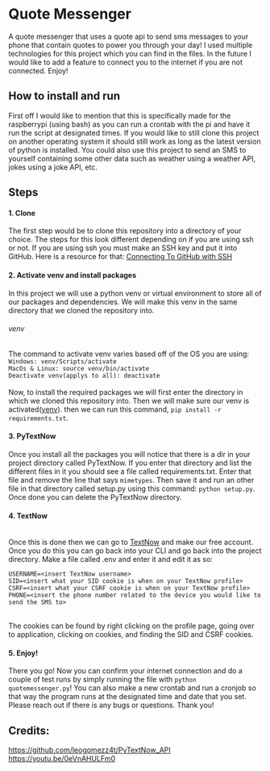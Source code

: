 [1]: https://docs.github.com/en/authentication/connecting-to-github-with-ssh/generating-a-new-ssh-key-and-adding-it-to-the-ssh-agent  "Connecting To GitHub with SSH"
[2]: https://www.textnow.com  "TextNow"
# Quote Messenger
A quote messenger that uses a quote api to send sms messages to your phone that contain quotes to power you through your day!
I used multiple technologies for this project which you can find in the files.
In the future I would like to add a feature to connect you to the internet if you are not connected.
Enjoy!
## How to install and run
First off I would like to mention that this is specifically made for the raspberrypi (using bash) as you can run a crontab with the pi and have it run the script at designated
times. If you would like to still clone this project on another operating system it should still work as long as the latest version of python is installed. You could 
also use this project to send an SMS to yourself containing some other data such as weather using a weather API, jokes using a joke API, etc.
## Steps
#### 1. Clone
The first step would be to clone this repository into a directory of your choice. The steps for this look different depending on if you are using ssh or not. If you are using ssh
you must make an SSH key and put it into GitHub. Here is a resource for that: [Connecting To GitHub with SSH][1]
#### 2. Activate venv and install packages
In this project we will use a python venv or virtual environment to store all of our packages and dependencies. We will make this venv in the same directory that
we cloned the repository into.
###### venv
The command to activate venv varies based off of the OS you are using:
<br />```Windows: venv/Scripts/activate```
<br />```MacOs & Linux: source venv/bin/activate```
<br />```Deactivate venv(applys to all): deactivate```
<br />
<br />Now, to install the required packages we will first enter the directory in which we cloned this repository into. Then we will make sure our venv is activated([venv](######venv)).
then we can run this command, ```pip install -r requirements.txt```.
#### 3. PyTextNow
Once you install all the packages you will notice that there is a dir in your project directory called PyTextNow. If you enter that directory and list the different
files in it you should see a file called requirements.txt. Enter that file and remove the line that says ```mimetypes```. Then save it and run an other file in that directory
called setup.py using this command: ```python setup.py```. Once done you can delete the PyTextNow directory.
#### 4. TextNow
<br />Once this is done then we can go to [TextNow][2] and make our free account. Once you do this you can go back into your CLI and go back into the project directory.
Make a file called .env and enter it and edit it as so: 
```## .env file example
USERNAME=<insert TextNow username>
SID=<insert what your SID cookie is when on your TextNow profile>
CSRF=<insert what your CSRF cookie is when on your TextNow profile>
PHONE=<insert the phone number related to the device you would like to send the SMS to>
```
<br />The cookies can be found by right clicking on the profile page, going over to application, clicking on cookies, and finding the SID and CSRF cookies.

#### 5. Enjoy!
There you go! Now you can confirm your internet connection and do a couple of test runs by simply running the file with ```python quotemessenger.py```! You can also
make a new crontab and run a cronjob so that way the program runs at the designated time and date that you set. Please reach out if there is any bugs or 
questions. Thank you!

## Credits:
https://github.com/leogomezz4t/PyTextNow_API
<br />https://youtu.be/0eVnAHULFm0
